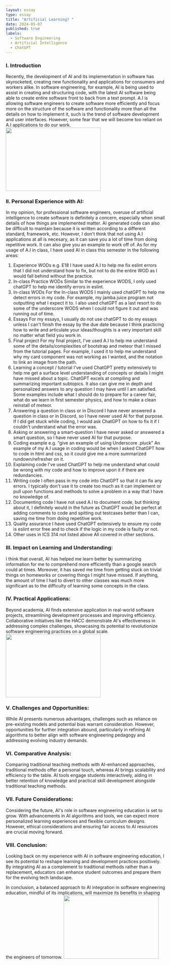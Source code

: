 ```yaml
---
layout: essay
type: essay
title: "Artificial Learning? "
date: 2024-05-07
published: true
labels:
  - Software Engineering
  - Artificial Intelligence
  - ChatGPT
---
```

### I. Introduction
Recently, the development of AI and its implementation in software has skyrocketed, creating new functionality and applications for consumers and workers alike. In software engineering, for example, AI is being used to assist in creating and structuring code, with the latest AI software being able to create entire software front to back from a text prompt. A.I is allowing software engineers to create software more efficiently and focus more on the structure of the software and functionality more than all the details on how to implement it, such is the trend of software development and user interfaces. However, some fear that we will become too reliant on A.I applications to do our work.  
<img src = "https://hospitalityinsights.ehl.edu/hubfs/ChatGPT-1.jpg" width="300" height="200">

### II. Personal Experience with AI:

In my opinion, for professional software engineers, overuse of artificial intelligence to create software is definitely a concern, especially when small details of how things are implemented matter. AI generated code can also be difficult to maintain because it is written according to a different standard, framework, etc. However, I don't think that not using A.I applications at all is necesary, as it can save you a lot of time from doing repetitive work. It can also give you an example to work off of. As for my usage of A.I in class, I have used AI in class this semester in the following areas:

  1. Experience WODs e.g. E18
I have used A.I to help me fix eslint errors that I did not understand how to fix, but not to do the entire WOD as I would fall behind without the practice.
  2. In-class Practice WODs
Similar to the experience WODS, I only used chatGPT to help me identify errors in eslint.
  3. In-class WODs
For the In-class WODS I mainly used chatGPT to help me detect errors in my code. For example, my jamba juice program not outputting what I expect it to. I also used chatGPT as a last resort to do some of the underscore WODS when I could not figure it out and was running out of time.
  4. Essays
For my essays, I usually do not use chatGPT to do my essays unless I can't finish the essay by the due date because I think practicing how to write and articulate your ideas/thoughts is a very important skill no matter what field you work in.
  5. Final project
For my final project, I've used A.I to help me understand some of the details/complexities of bootstrap and meteor that I missed from the tutorial pages. For example, I used it to help me understand why my card component was not working as I wanted, and the notation to link an image from the path.
  6. Learning a concept / tutorial
I've used ChatGPT pretty extensively to help me get a surface level understanding of concepts or details I might have missed about a topic. ChatGPT excels at compiling and summarizing important subtopics. It also can give me in depth and personalized answers to any question I may have until I am satisfied. Some examples include what I should do to prepare for a career fair, what do we learn in first semester physics, and how to make a clean reinstall of meteor.
  7. Answering a question in class or in Discord
I have never answered a question in class or in Discord, so I have never used AI for that purpose. If I did get stuck while coding, I would ask ChatGPT on how to fix it if I couldn't understand what the error was.
  8. Asking or answering a smart-question
I have never asked or answered a smart question, so I have never used AI for that purpose.
  9. Coding example e.g. “give an example of using Underscore .pluck”
An example of my A.I usage in coding would be when I asked ChatGPT how to code in html and css, so it could give me a more summarized rundown/refresher on it.
  10. Explaining code
I've used ChatGPT to help me understand what could be wrong with my code and how to improve upon it if there are redundancies.
  11. Writing code
I often pass in my code into ChatGPT so that it can fix any errors. I typically don't use it to create too much as it can implement or pull upon functions and methods to solve a problem in a way that I have no knowledge of.
  12. Documenting code
I have not used A.I to document code, but thinking about it, I definitely would in the future as ChatGPT would be perfect at adding comments to code and spitting out testcases better than I can, saving me time from doing repetitive work.
  13. Quality assurance 
I have used ChatGPT extensively to ensure my code is eslint error free and to check if the logic in my code is faulty or not.
  14. Other uses in ICS 314 not listed above
All covered in other sections.

### III. Impact on Learning and Understanding:
I think that overall, AI has helped me learn better by summarizing information for me to comprehend more efficiently than a google search could at times. Moreover, it has saved me time from getting stuck on trivial things on homeworks or covering things I might have missed. If anything, the amount of time I had to divert to other classes was much more significant as to the difficulty of learning some concepts in the class. 
### IV. Practical Applications:
Beyond academia, AI finds extensive application in real-world software projects, streamlining development processes and improving efficiency. Collaborative initiatives like the HACC demonstrate AI's effectiveness in addressing complex challenges, showcasing its potential to revolutionize software engineering practices on a global scale.
<img src = "https://news.columbia.edu/sites/default/files/styles/cu_crop/public/content/2023/artificial-intelligence.jpg?itok=8KSVUG8e" width="300" height="200">

### V. Challenges and Opportunities:
While AI presents numerous advantages, challenges such as reliance on pre-existing models and potential bias warrant consideration. However, opportunities for further integration abound, particularly in refining AI algorithms to better align with software engineering pedagogy and addressing evolving industry demands.

### VI. Comparative Analysis:
Comparing traditional teaching methods with AI-enhanced approaches, traditional methods offer a personal touch, whereas AI brings scalability and efficiency to the table. AI tools engage students interactively, aiding in better retention of knowledge and practical skill development alongside traditional teaching methods.

### VII. Future Considerations:
Considering the future, AI's role in software engineering education is set to grow. With advancements in AI algorithms and tools, we can expect more personalized learning experiences and flexible curriculum designs. However, ethical considerations and ensuring fair access to AI resources are crucial moving forward.

### VIII. Conclusion:
Looking back on my experience with AI in software engineering education, I see its potential to reshape learning and development practices positively. By integrating AI as a complement to traditional methods rather than a replacement, educators can enhance student outcomes and prepare them for the evolving tech landscape.

In conclusion, a balanced approach to AI integration in software engineering education, mindful of its implications, will maximize its benefits in shaping the engineers of tomorrow.
<img src = "https://web-cdn.yipinstitute.org/6580bf6203485cf15c72a4f1/658e801fcf5a7d093d383fcb_6483ab2bb8e15bbbaf91e1c4_1500x1000-AI-books.jpeg" width="300" height="200">

